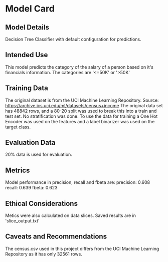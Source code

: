 # Model Card

## Model Details
Decision Tree Classifier with default configuration for predictions.

## Intended Use
This model predicts the category of the salary of a person based on it's financials information. The categories are '<=50K' or '>50K'

## Training Data
The original dataset is from the UCI Machine Learning Repository.
Source: https://archive.ics.uci.edu/ml/datasets/census+income
The original data set has 48842 rows, and a 80-20 split was used to break this into a train and test set. No stratification was done. To use the data for training a One Hot Encoder was used on the features and a label binarizer was used on the target class.

## Evaluation Data
20% data is used for evaluation.

## Metrics
Model performance in precision, recall and fbeta are:
precision: 0.608
recall: 0.639
fbeta: 0.623

## Ethical Considerations
Metics were also calculated on data slices. Saved results are in 'slice_output.txt'

## Caveats and Recommendations
The census.csv used in this project differs from the UCI Machine Learning Repository as it has only 32561 rows.